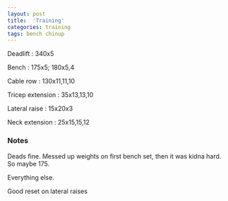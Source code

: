 ```yaml
---
layout: post
title:  'Training'
categories: training
tags: bench chinup
---
```


Deadlift  :  340x5

Bench : 175x5; 180x5,4

Cable row : 130x11,11,10

Tricep extension  :  35x13,13,10

Lateral raise  :  15x20x3

Neck extension  :  25x15,15,12

### Notes

Deads fine. Messed up weights on first bench set, then it was kidna hard. So maybe 175.

Everything else.

Good reset on lateral raises
